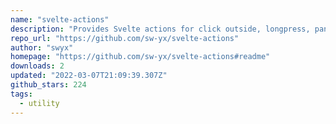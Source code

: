```yaml
---
name: "svelte-actions"
description: "Provides Svelte actions for click outside, longpress, pannable, and more."
repo_url: "https://github.com/sw-yx/svelte-actions"
author: "swyx"
homepage: "https://github.com/sw-yx/svelte-actions#readme"
downloads: 2
updated: "2022-03-07T21:09:39.307Z"
github_stars: 224
tags: 
  - utility
---
```

